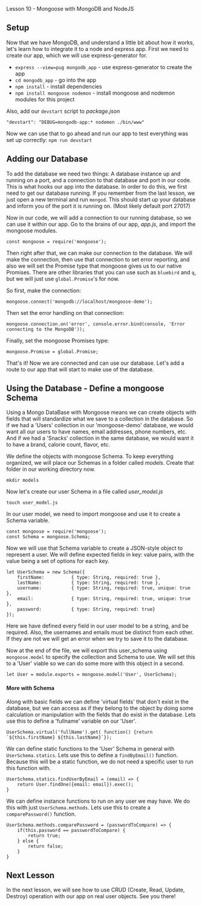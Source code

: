 Lesson 10 - Mongoose with MongoDB and NodeJS

## Setup

Now that we have MongoDB, and understand a little bit about how it works, let's learn how to integrate it to a node and express app. First we need to create our app, which we will use express-generator for. 
* `express --view=pug mongodb_app` - use express-generator to create the app
* `cd mongodb_app`                 - go into the app
* `npm install`                    - install dependencies
* `npm install mongoose nodemon`   - install mongoose and nodemon modules for this project

Also, add our `devstart` script to *package.json*
```
"devstart": "DEBUG=mongodb-app:* nodemon ./bin/www"
```

Now we can use that to go ahead and run our app to test everything was set up correctly: `npm run devstart`

## Adding our Database

To add the database we need two things: A database instance up and running on a port, and a connection to that database and port in our code. This is what hooks our app into the database. In order to do this, we first need to get our database running. If you remember from the last lesson, we just open a new terminal and run `mongod`. This should start up your database and inform you of the port it is running on. (Most likely default port 27017)

Now in our code, we will add a connection to our running database, so we can use it within our app. Go to the brains of our app, *app.js*, and import the mongoose modules.
```
const mongoose = require('mongoose');
```

Then right after that, we can make our connection to the database. We will make the connection, then use that connection to set error reporting, and also we will set the Promise type that mongoose gives us to our native Promises. There are other libraries that you can use such as `bluebird` and `q`, but we will just use `global.Promise`'s for now.

So first, make the connection:
```
mongoose.connect('mongodb://localhost/mongoose-demo');
```

Then set the error handling on that connection:
```
mongoose.connection.on('error', console.error.bind(console, 'Error connecting to the MongoDB'));
```

Finally, set the mongoose Promises type:
```
mongoose.Promise = global.Promise;
```

That's it! Now we are connected and can use our database. Let's add a route to our app that will start to make use of the database.

## Using the Database - Define a mongoose Schema

Using a Mongo DataBase with Mongoose means we can create objects with fields that will standardize what we save to a collection in the database. So if we had a 'Users' collection in our 'mongoose-demo' database, we would want all our users to have names, email addresses, phone numbers, etc. And if we had a 'Snacks' collection in the same database, we would want it to have a brand, calorie count, flavor, etc. 

We define the objects with mongoose Schema. To keep everything organized, we will place our Schemas in a folder called *models*.  Create that folder in our working directory now.
```
mkdir models
```

Now let's create our user Schema in a file called *user_model.js* 
```
touch user_model.js
```

In our user model, we need to import mongoose and use it to create a Schema variable.
```
const mongoose = require('mongoose');
const Schema = mongoose.Schema;
```

Now we will use that Schema variable to create a JSON-style object to represent a user. We will define expected fields in key: value pairs, with the value being a set of options for each key.
```
let UserSchema = new Schema({
    firstName:          { type: String, required: true },
    lastName:           { type: String, required: true },
    username:           { type: String, required: true, unique: true },
    email:              { type: String, required: true, unique: true  },
    password:           { type: String, required: true}
});
```

Here we have defined every field in our user model to be a string, and be required. Also, the usernames and emails must be distinct from each other. If they are not we will get an error when we try to save it to the database.

Now at the end of the file, we will export this user_schema using `mongoose.model` to specify the collection and Schema to use. We will set this to a 'User' viable so we can do some more with this object in a second.
```
let User = module.exports = mongoose.model('User', UserSchema);
```

#### More with Schema 

Along with basic fields we can define 'virtual fields' that don't exist in the database, but we can access as if they belong to the object by doing some calculation or manipulation with the fields that do exist in the database. Lets use this to define a 'fullname' variable on our 'User'.
```
UserSchema.virtual('fullName').get( function() {return `${this.firstName} ${this.lastName}`});
```

We can define static functions to the 'User' Schema in general with `UserSchema.statics`. Lets use this to define a `findByEmail()` function. Because this will be a static function, we do not need a specific user to run this function with.
```
UserSchema.statics.findUserByEmail = (email) => {
    return User.findOne({email: email}).exec();
}
```

We can define instance functions to run on any user we may have. We do this with just `UserSchema.methods`. Lets use this to create a `comparePassword()` function.
```
UserSchema.methods.comparePassword = (passwordToCompare) => {
    if(this.password == passwordToCompare) {
        return true;
    } else {
        return false;
    }
}
```

## Next Lesson

In the next lesson, we will see how to use CRUD (Create, Read, Update, Destroy) operation with our app on real user objects. See you there!